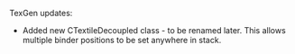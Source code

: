 TexGen updates:

* Added new CTextileDecoupled class - to be renamed later. This allows multiple binder positions to be set anywhere in stack.
